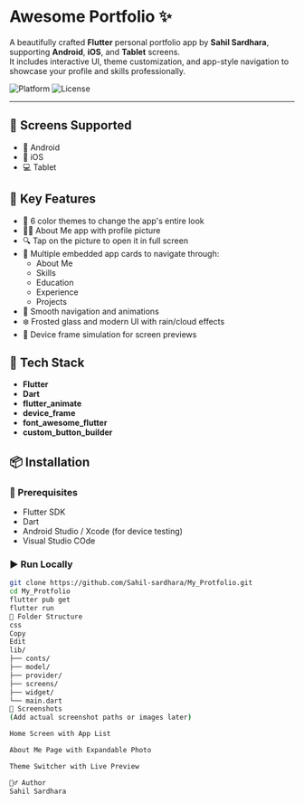 # Awesome Portfolio ✨

A beautifully crafted **Flutter** personal portfolio app by **Sahil Sardhara**, supporting **Android**, **iOS**, and **Tablet** screens.  
It includes interactive UI, theme customization, and app-style navigation to showcase your profile and skills professionally.

![Platform](https://img.shields.io/badge/platform-Flutter-blue)
![License](https://img.shields.io/badge/status-active-success)

---

## 📱 Screens Supported

- 📱 Android  
- 📱 iOS  
- 💻 Tablet  

## 🎨 Key Features

- 🌈 6 color themes to change the app's entire look
- 🧑‍💼 About Me app with profile picture
- 🔍 Tap on the picture to open it in full screen
- 🧩 Multiple embedded app cards to navigate through:
  - About Me
  - Skills
  - Education
  - Experience
  - Projects
- 🔁 Smooth navigation and animations
- ❄️ Frosted glass and modern UI with rain/cloud effects
- 📱 Device frame simulation for screen previews

## 🚀 Tech Stack

- **Flutter**  
- **Dart**  
- **flutter_animate**  
- **device_frame**  
- **font_awesome_flutter**  
- **custom_button_builder**

## 📦 Installation

### 🔧 Prerequisites

- Flutter SDK
- Dart
- Android Studio / Xcode (for device testing)
- Visual Studio COde

### ▶️ Run Locally

```bash
git clone https://github.com/Sahil-sardhara/My_Protfolio.git
cd My_Protfolio
flutter pub get
flutter run
📁 Folder Structure
css
Copy
Edit
lib/
├── conts/
├── model/
├── provider/
├── screens/
├── widget/
└── main.dart
📸 Screenshots
(Add actual screenshot paths or images later)

Home Screen with App List

About Me Page with Expandable Photo

Theme Switcher with Live Preview

🙋‍♂️ Author
Sahil Sardhara
